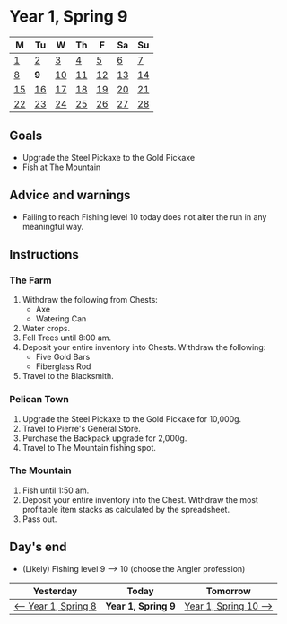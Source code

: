 # Year 1, Spring 9

| M                          | Tu                        | W                         | Th                        | F                         | Sa                        | Su                        |
| -------------------------- | ------------------------- | ------------------------- | ------------------------- |-------------------------- | ------------------------- | ------------------------- |
| [1](year-1-spring-1.md)    | [2](year-1-spring-2.md)   | [3](year-1-spring-3.md)   | [4](year-1-spring-4.md)   | [5](year-1-spring-5.md)   | [6](year-1-spring-6.md)   | [7](year-1-spring-7.md)   |
| [8](year-1-spring-8.md)    | **9**                     | [10](year-1-spring-10.md) | [11](year-1-spring-11.md) | [12](year-1-spring-12.md) | [13](year-1-spring-13.md) | [14](year-1-spring-14.md) |
| [15](year-1-spring-15.md)  | [16](year-1-spring-16.md) | [17](year-1-spring-17.md) | [18](year-1-spring-18.md) | [19](year-1-spring-19.md) | [20](year-1-spring-20.md) | [21](year-1-spring-21.md) |
| [22](year-1-spring-22.md)  | [23](year-1-spring-23.md) | [24](year-1-spring-24.md) | [25](year-1-spring-25.md) | [26](year-1-spring-26.md) | [27](year-1-spring-27.md) | [28](year-1-spring-28.md) |

## Goals

- Upgrade the Steel Pickaxe to the Gold Pickaxe
- Fish at The Mountain

## Advice and warnings

- Failing to reach Fishing level 10 today does not alter the run in any meaningful way.

## Instructions

### The Farm

1. Withdraw the following from Chests:
   - Axe
   - Watering Can
2. Water crops.
3. Fell Trees until 8:00 am.
4. Deposit your entire inventory into Chests. Withdraw the following:
   - Five Gold Bars
   - Fiberglass Rod
5. Travel to the Blacksmith.

### Pelican Town

1. Upgrade the Steel Pickaxe to the Gold Pickaxe for 10,000g.
2. Travel to Pierre's General Store.
3. Purchase the Backpack upgrade for 2,000g.
4. Travel to The Mountain fishing spot.

### The Mountain

1. Fish until 1:50 am.
2. Deposit your entire inventory into the Chest. Withdraw the most profitable item stacks as calculated by the spreadsheet.
3. Pass out.

## Day's end

- (Likely) Fishing level 9 ⟶ 10 (choose the Angler profession)

| Yesterday                                 | Today                 | Tomorrow                                    |
| ----------------------------------------- | --------------------- | ------------------------------------------- |
[⟵ Year 1, Spring 8](year-1-spring-8.md)   | **Year 1, Spring 9**  | [Year 1, Spring 10 ⟶](year-1-spring-10.md) |
